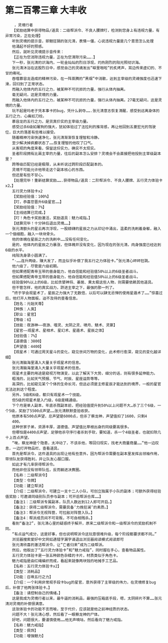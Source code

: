 # 第二百零三章 大丰收
        ，灵境行者
       【奖励结算中获得物品/道具：二级帮派令、不良人腰牌叮，检测到您身上有违规力量，有异常污染，正在处理】
       听到灵境的提示音，邪魅狂狷的张元清，表情一僵，心说违规力量是几个意思怎么处理
       他涌起不好的预感。
       然后，就听见灵境提示音传来：
       【正在为您消除违规力量，正在为您清除污染…….】
       下一秒，张元清的识海内，一轮金灿灿的烈日浮现，灼热刚烈的阳光照彻识海。
       张元清沐浴在这股烈日中，感觉自己的灵魂发出“噼里啪啦”的炙烤声，耳边传来虚幻的、不甘的嘶吼。
       吞噬慕容龙造成的精神污染，在一阵蒸腾的“黑烟”中消散，达到主宰级的灵魂强度也迅速下滑，回归到了正常状态。
       而融入他体内的五行之力，被某种不可抗拒的力量，强行从体内抽离。
       毫无疑问，这是灵境的力量。
       而融入他体内的五行之力，被某种不可抗拒的力量，强行从体内抽离。27毫无疑问，这是灵境的力量。
       玩不起是吗老子凭本事卡的bug，凭什么剥夺…….张元清意志恢复清醒，感受到远离身体的五行之力，心痛如刀绞。
       慕容龙的五行之力，是货真价实的主宰级力量。
       感受过杀6级如屠狗的强大，犹如体验过了法拉利的推背感，再让他回到五菱宏光的驾驶位，巨大的落差有些难以接受。
       随着精神污染快速净化，张元清渐渐恢复理智和冷静。
       至少解决掉疯癫状态了……恢复理智的他叹了口气。
       从客观的角度来看，保留这份实力，确实不太现实。
       圣者阶段拥有比肩主宰的力量，往后的副本怎么安排？灵境会不会直接把他投到主宰级副本里？
       跨等级匹配已经是极限，从未听说过跨阶段匹配副本的。
       灵境不可能允许他带走这个副本核心的东西。
       但还是有些不甘心。
       【处理完毕！重新结算奖励…….获得物品/道具：二阶帮派令、不良人腰牌、五行灵力体验卡x2。】
       五行灵力体验卡x2
       【奖励经验值：100%】
       【叮，恭喜您晋升6级星官……】
       【奖励经验值：7%】
       【主线结算已完成。】
       【叮！角色卡奖励激活，奖励道具：魅力戒指。】
       【结算完毕！十分钟后退出灵境……】
       张元清额头的星云再次浮现，一股磅礴的星辰之力从印记中涌出，温柔的洗刷着身躯，融入一个個细胞，融入一块块骨头。
       他的体魄在星辰之力的洗刷中……没有任何变化。
       是的，他体内的星辰之力暴涨，但体魄并没有变化，因为现在的张元清，肉身强度已经达到6级的水平。
       纯阳洗身录小圆满了。
       “·……连升两级，赚大发了，而且似乎补偿了我五行之力体验卡。”张元清心砰砰狂跳。
       他六级了，尽管是六级初期。
       但如果搭配青帝玉带的兽身能力，他自信能和经验值50%以上的6级圣者战斗。
       但如果搭配青帝玉带的兽身能力，他自信能和经验值50%以上的6级圣者战斗。
       经验值90%以上的6级，比如贪婪神将、姜居、黄太极这些人物，则需要依赖其他道具。
       但不管怎样，他的真实战力，跻进主宰之下，最强的那一列了。
       “终于学会观星术了，星辰之力强大了无数倍，以后可以肆无忌惮的使用星遁术了……”惊喜过后，他打开人物面板，迫不及待的查看信息。
       【姓名：元始天尊】
       【种族：人类】
       【职业：星官】
       【等级：6】
       【技能：夜游神——夜游、噬灵、太阴之灵、啸月、魅术、灵篆】
       【星官——观星术、星相术、星幻术、星遁术、星辰之体】
       【经验值：7%】
       【道德值：3800】
       【声望值：4400】
       【观星术：可通过周天星斗的变化，窥见世间万物的变化，此术修行愈深，窥见的变化越详细】
       张元清脑海里涌入大量关乎观星术的信息。
       张元清脑海里涌入大量关乎观星术的信息。
       观星术主要的用途是窥视万物演变，以此了解天下大势，细分的话，则有很多延伸能力。
       粗浅的，比如天气预报、节气、时辰、星座运势等等。
       高深的，比如窥见某个个体的生命长河，但这必须是主修星辰才能达到的境界，一般的星官无法达到这个程度。
       另外，5级和6级，都只有观星术一个技能。
       但5级的观星术是入门级，6级是精通级。
       下个月是单人副本，年底杀戮副本前，把经验值提升到50%以上问题不大…杀了三个6级，一个5级，奖励了5500点声望……张元清默默查验收获。
       他原本有500点声望，总声望是6000点，但杀了蔡龙神，声望值扣了1600，只剩4
       400。
       这种世家子弟，资源丰厚，道德值、声望值比草根出身的同级要高很多。
       但哪怕是4400点声望，足够他杀守序行者杀到手软，要知道，杀一个4级圣者，也就扣除几十上百点声望。
       “唉，蔡龙神是个隐患，太冲动了，不该杀他，等回归现实，找老大商量商量……”他一边叹息，一边打开物品栏，查看道具。
       首先是帮派令，这件道具的出现让他有些意外，因为帮派令需要在副本里发挥出领袖作用，带领队友获得胜利，并让队友心服口服。
       如此才有几率获得帮派令。
       而他非但没有领带队伍，反而躺进决赛圈。
       【名称：二级帮派令】
       【类型：令牌】
       【功能：建立帮派】
       【介绍：二级帮派令，可建立一支十二人小队，可创立独属于小队的副本；可额外获得经验值奖励；可邀请同级别队员参与副本；可开启帮派仓库……】
       【备注1：二级帮派专属副本，队员人数达到12人即可开启。】
       【备注2：获得二级帮派令，需要具备‘力挽狂澜’的素质。】
       【备注3：帮派令无视阵营，可拉敌对阵营入队。】
       【备注4：帮派成员间不可背叛，不可自相残杀。】
       看到“备注2”，张元清心里的疑惑终于解开，原来二级帮派令和一级帮派令的奖励机制不同。
       “有点运气成分，这是好事，但也说明帮派令这玩意很难升级，每个阶段都要求都不同…”
       浏览器搜索爱好中文网如遇错字漏字请退出浏览器阅读模式阅读即可
       张元清欣喜的激活帮派令，让“亡者归来”成为二级帮派。
       然后，他取出了“五行灵力体验卡”和“魅力戒指”，同时握在手心，查看物品属性。
       五行灵力体验卡是一张五种颜色杂糅的卡片，材质类似于角色卡。
       魅力戒指是由红绳编织而成，看起来就像两块钱的地摊手工艺品。
       【名称：五行灵力体验卡x2】
       【类型：消耗品】
       【功能：召唤五行之力】
       【介绍：一个利用非常规手段卡bug的星官，意外获得了主宰级的伟力，在灵境修复bug后，补偿了他两张体验卡。】
       【备注：请控制自己的情绪。】
       这是我成为灵境行者以来，最牛逼的消耗品，最强的压箱底手段，嗯，太阴碎片不算……张元清对灵境的补偿很满意。
       这张体验卡的功能不言而喻，至于代价，应该就是他之前神经质的状态。
       问题不大！张元清心想，然后看了一眼蔡龙神的尸体。
       好吧，问题很大，要谨慎使用……他无声嘀咕，然后看向了魅力戒指。
       【名称：魅力戒指】
       【类型：佩饰】
       【功能：增强魅力】